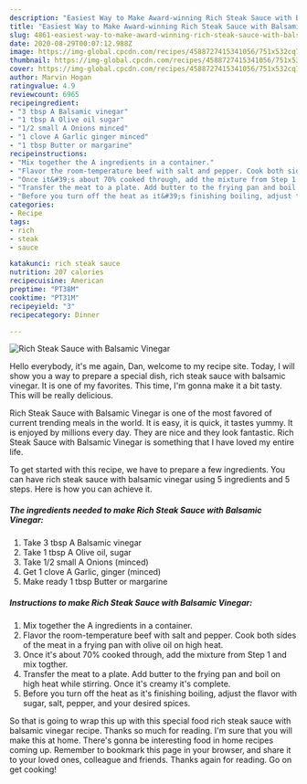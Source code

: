 ```yaml
---
description: "Easiest Way to Make Award-winning Rich Steak Sauce with Balsamic Vinegar"
title: "Easiest Way to Make Award-winning Rich Steak Sauce with Balsamic Vinegar"
slug: 4861-easiest-way-to-make-award-winning-rich-steak-sauce-with-balsamic-vinegar
date: 2020-08-29T00:07:12.988Z
image: https://img-global.cpcdn.com/recipes/4588727415341056/751x532cq70/rich-steak-sauce-with-balsamic-vinegar-recipe-main-photo.jpg
thumbnail: https://img-global.cpcdn.com/recipes/4588727415341056/751x532cq70/rich-steak-sauce-with-balsamic-vinegar-recipe-main-photo.jpg
cover: https://img-global.cpcdn.com/recipes/4588727415341056/751x532cq70/rich-steak-sauce-with-balsamic-vinegar-recipe-main-photo.jpg
author: Marvin Hogan
ratingvalue: 4.9
reviewcount: 6965
recipeingredient:
- "3 tbsp A Balsamic vinegar"
- "1 tbsp A Olive oil sugar"
- "1/2 small A Onions minced"
- "1 clove A Garlic ginger minced"
- "1 tbsp Butter or margarine"
recipeinstructions:
- "Mix together the A ingredients in a container."
- "Flavor the room-temperature beef with salt and pepper. Cook both sides of the meat in a frying pan with olive oil on high heat."
- "Once it&#39;s about 70% cooked through, add the mixture from Step 1 and mix togther."
- "Transfer the meat to a plate. Add butter to the frying pan and boil on high heat while stirring. Once it&#39;s creamy it&#39;s complete."
- "Before you turn off the heat as it&#39;s finishing boiling, adjust the flavor with sugar, salt, pepper, and your desired spices."
categories:
- Recipe
tags:
- rich
- steak
- sauce

katakunci: rich steak sauce 
nutrition: 207 calories
recipecuisine: American
preptime: "PT38M"
cooktime: "PT31M"
recipeyield: "3"
recipecategory: Dinner

---
```



![Rich Steak Sauce with Balsamic Vinegar](https://img-global.cpcdn.com/recipes/4588727415341056/751x532cq70/rich-steak-sauce-with-balsamic-vinegar-recipe-main-photo.jpg)

Hello everybody, it's me again, Dan, welcome to my recipe site. Today, I will show you a way to prepare a special dish, rich steak sauce with balsamic vinegar. It is one of my favorites. This time, I'm gonna make it a bit tasty. This will be really delicious.



Rich Steak Sauce with Balsamic Vinegar is one of the most favored of current trending meals in the world. It is easy, it is quick, it tastes yummy. It is enjoyed by millions every day. They are nice and they look fantastic. Rich Steak Sauce with Balsamic Vinegar is something that I have loved my entire life.


To get started with this recipe, we have to prepare a few ingredients. You can have rich steak sauce with balsamic vinegar using 5 ingredients and 5 steps. Here is how you can achieve it.

<!--inarticleads1-->

##### The ingredients needed to make Rich Steak Sauce with Balsamic Vinegar:

1. Take 3 tbsp A Balsamic vinegar
1. Take 1 tbsp A Olive oil, sugar
1. Take 1/2 small A Onions (minced)
1. Get 1 clove A Garlic, ginger (minced)
1. Make ready 1 tbsp Butter or margarine




<!--inarticleads2-->

##### Instructions to make Rich Steak Sauce with Balsamic Vinegar:

1. Mix together the A ingredients in a container.
1. Flavor the room-temperature beef with salt and pepper. Cook both sides of the meat in a frying pan with olive oil on high heat.
1. Once it&#39;s about 70% cooked through, add the mixture from Step 1 and mix togther.
1. Transfer the meat to a plate. Add butter to the frying pan and boil on high heat while stirring. Once it&#39;s creamy it&#39;s complete.
1. Before you turn off the heat as it&#39;s finishing boiling, adjust the flavor with sugar, salt, pepper, and your desired spices.




So that is going to wrap this up with this special food rich steak sauce with balsamic vinegar recipe. Thanks so much for reading. I'm sure that you will make this at home. There's gonna be interesting food in home recipes coming up. Remember to bookmark this page in your browser, and share it to your loved ones, colleague and friends. Thanks again for reading. Go on get cooking!
